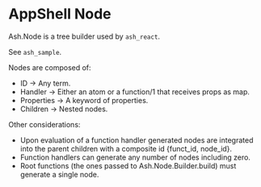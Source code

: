# AppShell Node

Ash.Node is a tree builder used by `ash_react`.

See `ash_sample`.

Nodes are composed of:

- ID -> Any term.
- Handler -> Either an atom or a function/1 that receives props as map.
- Properties -> A keyword of properties.
- Children -> Nested nodes.

Other considerations:

- Upon evaluation of a function handler generated nodes are integrated into the parent children with a composite id {funct_id, node_id}.
- Function handlers can generate any number of nodes including zero.
- Root functions (the ones passed to Ash.Node.Builder.build) must generate a single node.

